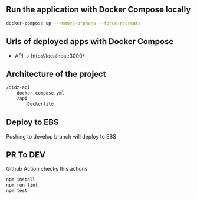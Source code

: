 ## Run the application with Docker Compose locally

```bash
docker-compose up --remove-orphans --force-recreate
```


## Urls of deployed apps with Docker Compose

- API -> http://localhost:3000/


## Architecture of the project

```bash
/didz-api
    docker-compose.yml
    /api
        Dockerfile
```


## Deploy to EBS

Pushing to develop branch will deploy to EBS

## PR To DEV

Github Action checks this actions

```bash
npm install
npm run lint
npm test
```
